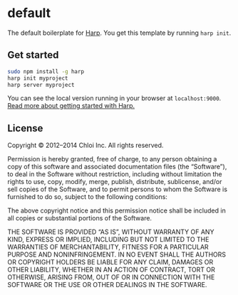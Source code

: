 # default

The default boilerplate for [Harp](http://harpjs.com). You get this template by running `harp init`.

## Get started

```sh
sudo npm install -g harp
harp init myproject
harp server myproject
```

You can see the local version running in your browser at `localhost:9000`. [Read more about getting started with Harp.](http://harpjs.com/docs/quick-start)

## License

Copyright &copy; 2012–2014 Chloi Inc. All rights reserved.

Permission is hereby granted, free of charge, to any person obtaining a copy of this software and associated documentation files (the “Software”), to deal in the Software without restriction, including without limitation the rights to use, copy, modify, merge, publish, distribute, sublicense, and/or sell copies of the Software, and to permit persons to whom the Software is furnished to do so, subject to the following conditions:

The above copyright notice and this permission notice shall be included in all copies or substantial portions of the Software.

THE SOFTWARE IS PROVIDED “AS IS”, WITHOUT WARRANTY OF ANY KIND, EXPRESS OR IMPLIED, INCLUDING BUT NOT LIMITED TO THE WARRANTIES OF MERCHANTABILITY, FITNESS FOR A PARTICULAR PURPOSE AND NONINFRINGEMENT. IN NO EVENT SHALL THE AUTHORS OR COPYRIGHT HOLDERS BE LIABLE FOR ANY CLAIM, DAMAGES OR OTHER LIABILITY, WHETHER IN AN ACTION OF CONTRACT, TORT OR OTHERWISE, ARISING FROM, OUT OF OR IN CONNECTION WITH THE SOFTWARE OR THE USE OR OTHER DEALINGS IN THE SOFTWARE.